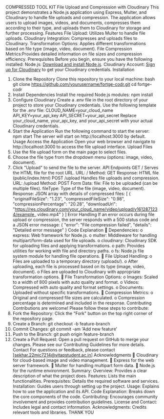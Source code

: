 COMPRESSED TOOL KIT
File Upload and Compression with Cloudinary
This project demonstrates a Node.js application using Express, Multer, and Cloudinary to handle file 
uploads and compression. The application allows users to upload images, videos, and documents, 
compresses them according to their type, and uploads them to Cloudinary for storage and further 
processing.
Features
File Upload: Utilizes Multer to handle file uploads.
Cloudinary Integration: Compresses and uploads files to Cloudinary.
Transformation Options: Applies different transformations based on file type (image, video, document).
File Compression Metrics:Provides detailed information on file sizes and compression efficiency.
Prerequisites
Before you begin, ensure you have the following installed:
Node.js: [Download and install Node.js](https://nodejs.org/).
Cloudinary Account: [Sign up for Cloudinary](https://cloudinary.com/) to get your Cloudinary 
credentials.
Installation
1. Clone the Repository
Clone this repository to your local machine:
bash
git clone https://github.com/yourusername/fortge-codr.git
cd fortge-codr
2. Install Dependencies
Install the required Node.js modules:
npm install
3. Configure Cloudinary
Create a .env file in the root directory of your project to store your Cloudinary credentials. Use 
the following template for the .env file:
CLOUD_NAME=your_cloud_name
API_KEY=your_api_key
API_SECRET=your_api_secret
Replace your_cloud_name, your_api_key, and your_api_secret with your actual Cloudinary 
credentials.
4. Start the Application
Run the following command to start the server:
npm start
The server will start on http://localhost:3000 by default.
Usage
Access the Application
Open your web browser and navigate to http://localhost:3000 to access the file upload 
interface.
Upload Files
1. Use the file upload form on the main page to select files.
2. Choose the file type from the dropdown menu (options: image, video, document).
3. Click "Upload" to send the file to the server.
API Endpoints
GET /
Serves the HTML file for the root URL.
URL: /
Method: GET
 Response: HTML file (public/index.html)
POST /upload
Handles file uploads and compression.
 URL: /upload
 Method: POST
Form Data:
file: File to be uploaded (can be multiple files).
 fileType: Type of the file (image, video, document).
 Response: JSON array with details of compressed files:
[
 {
 "originalFileSize": "1.23",
 "compressedFileSize": "0.98",
 "compressionPercentage": "20.28",
 "downloadUrl":
"https://res.cloudinary.com/your_cloud_name/video/upload/v1612871234/example_
video.mp4"
 }
]
Error Handling
If an error occurs during file upload or compression, the server responds with a 500 status code 
and a JSON error message:
{
 "error": "File compression failed",
 "details": "Detailed error message"
}
Code Explanation
 Dependencies:
o express: Web framework for Node.js.
o multer: Middleware for handling multipart/form-data used for file uploads.
o cloudinary: Cloudinary SDK for uploading files and applying transformations.
o path: Provides utilities for working with file and directory paths.
o fs: Node.js file system module for handling file operations.
 File Upload Handling:
o Files are uploaded to a temporary directory (uploads/).
o After uploading, each file is processed based on its type (image, video, 
document).
o Files are uploaded to Cloudinary with appropriate transformation options.
 File Transformation Options:
o Images: Scaled to a width of 800 pixels with auto quality and format.
o Videos: Compressed with auto quality and format settings.
o Documents: Uploaded without specific transformations.
 Compression Metrics:
o Original and compressed file sizes are calculated.
o Compression percentage is determined and included in the response.
Contributing
Contributions are welcome! Please follow these steps to contribute:
1. Fork the Repository: Click the "Fork" button on the top right corner of the repository 
page.
2. Create a Branch: git checkout -b feature-branch
3. Commit Changes: git commit -am 'Add new feature'
4. Push to the Branch: git push origin feature-branch
5. Create a Pull Request: Open a pull request on GitHub to merge your changes.
Please see our Contributing Guidelines for more details.
Contact
For questions or feedback, please contact [sekhar.22mic7214@vitapstudent.ac.in]
Acknowledgments
 Cloudinary for cloud-based image and video management.
 Express for the web server framework.
 Multer for handling multipart form data.
 Node.js for the runtime environment.
Summary:
Overview: Provides a clear description of what the project does.
Features: Lists the main functionalities.
Prerequisites: Details the required software and services.
Installation: Guides users through setting up the project.
Usage: Explains how to use the application and its API.
Code Explanation: Breaks down the core components of the code.
Contributing: Encourages community involvement and provides contribution 
guidelines.
License and Contact: Includes legal and contact information.
Acknowledgments: Credits relevant tools and libraries.
 THANK YOU
